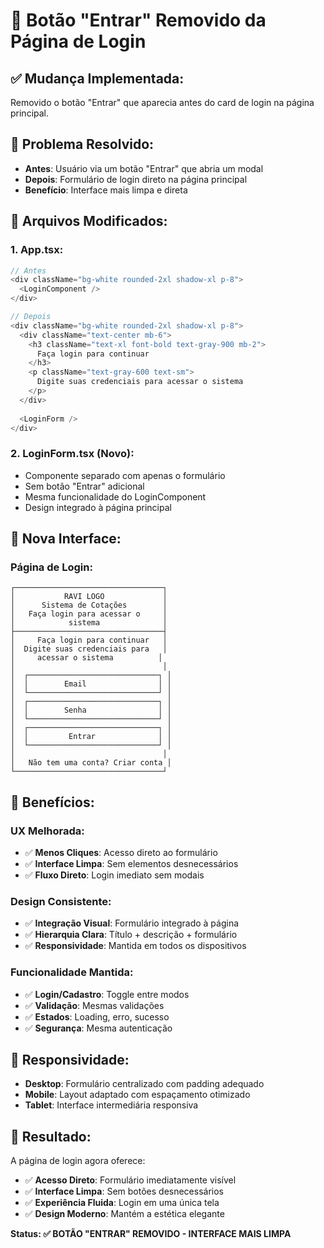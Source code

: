 # 🔧 Botão "Entrar" Removido da Página de Login

## ✅ **Mudança Implementada:**

Removido o botão "Entrar" que aparecia antes do card de login na página principal.

## 🎯 **Problema Resolvido:**

- **Antes**: Usuário via um botão "Entrar" que abria um modal
- **Depois**: Formulário de login direto na página principal
- **Benefício**: Interface mais limpa e direta

## 🔧 **Arquivos Modificados:**

### **1. App.tsx:**
```typescript
// Antes
<div className="bg-white rounded-2xl shadow-xl p-8">
  <LoginComponent />
</div>

// Depois
<div className="bg-white rounded-2xl shadow-xl p-8">
  <div className="text-center mb-6">
    <h3 className="text-xl font-bold text-gray-900 mb-2">
      Faça login para continuar
    </h3>
    <p className="text-gray-600 text-sm">
      Digite suas credenciais para acessar o sistema
    </p>
  </div>
  
  <LoginForm />
</div>
```

### **2. LoginForm.tsx (Novo):**
- Componente separado com apenas o formulário
- Sem botão "Entrar" adicional
- Mesma funcionalidade do LoginComponent
- Design integrado à página principal

## 🎨 **Nova Interface:**

### **Página de Login:**
```
┌─────────────────────────────────┐
│           RAVI LOGO             │
│      Sistema de Cotações        │
│   Faça login para acessar o     │
│            sistema              │
├─────────────────────────────────┤
│     Faça login para continuar   │
│  Digite suas credenciais para   │
│     acessar o sistema          │
│                                 │
│  ┌─────────────────────────────┐ │
│  │        Email                │ │
│  └─────────────────────────────┘ │
│  ┌─────────────────────────────┐ │
│  │        Senha                │ │
│  └─────────────────────────────┘ │
│  ┌─────────────────────────────┐ │
│  │         Entrar              │ │
│  └─────────────────────────────┘ │
│                                 │
│   Não tem uma conta? Criar conta │
└─────────────────────────────────┘
```

## 🚀 **Benefícios:**

### **UX Melhorada:**
- ✅ **Menos Cliques**: Acesso direto ao formulário
- ✅ **Interface Limpa**: Sem elementos desnecessários
- ✅ **Fluxo Direto**: Login imediato sem modais

### **Design Consistente:**
- ✅ **Integração Visual**: Formulário integrado à página
- ✅ **Hierarquia Clara**: Título + descrição + formulário
- ✅ **Responsividade**: Mantida em todos os dispositivos

### **Funcionalidade Mantida:**
- ✅ **Login/Cadastro**: Toggle entre modos
- ✅ **Validação**: Mesmas validações
- ✅ **Estados**: Loading, erro, sucesso
- ✅ **Segurança**: Mesma autenticação

## 📱 **Responsividade:**

- **Desktop**: Formulário centralizado com padding adequado
- **Mobile**: Layout adaptado com espaçamento otimizado
- **Tablet**: Interface intermediária responsiva

## 🎯 **Resultado:**

A página de login agora oferece:
- ✅ **Acesso Direto**: Formulário imediatamente visível
- ✅ **Interface Limpa**: Sem botões desnecessários
- ✅ **Experiência Fluida**: Login em uma única tela
- ✅ **Design Moderno**: Mantém a estética elegante

**Status: ✅ BOTÃO "ENTRAR" REMOVIDO - INTERFACE MAIS LIMPA**

